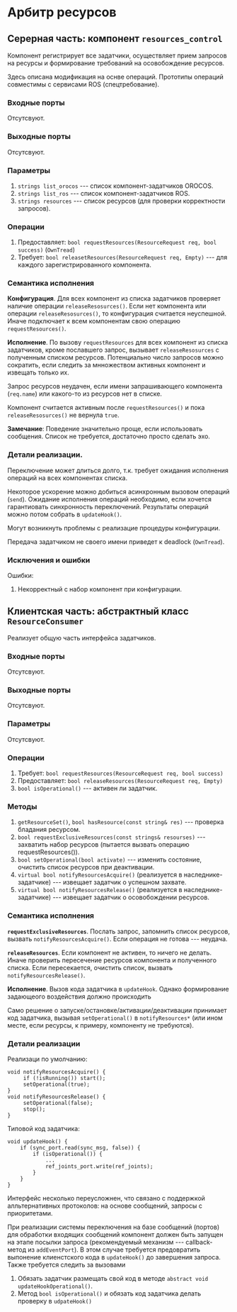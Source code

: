 Арбитр ресурсов
======================


Серерная часть: компонент `resources_control`
---------------------------------------------

Компонент регистрирует все задатчики, осуществляет прием запросов на ресурсы и формирование требований на осовобождение ресурсов.

Здесь описана модификация на оснве операций. Прототипы операций совместимы с сервисами ROS (спецтребование). 

### Входные порты

Отсутсвуют.

### Выходные порты

Отсутсвуют.

### Параметры

1. `strings list_orocos` --- список компонент-задатчиков OROCOS.
1. `strings list_ros` --- список компонент-задатчиков ROS.
1. `strings resources` --- список ресурсов (для проверки корректности запросов).

### Операции

1. Предоставляет: `bool requestResources(ResourceRequest req, bool success)` (`OwnTread`)
1. Требует: `bool releasetResources(ResourceRequest req, Empty)` --- для каждого зарегистрированного компонента.

### Семантика исполнения

**Конфигурация**. Для всех компонент из списка задатчиков проверяет  наличие операции `releaseResosurces()`.
Если нет компонента или операции `releaseResosurces()`, то конфигурация 
считается неуспешной. Иначе подключает к всем компонентам  свою операцию `requestResources()`.

**Исполнение**. По вызову `requestResources` для всех компонент из списка задатчиков, кроме пославшего запрос, 
вызывает `releaseResosurces` с полученным списком ресурсов. Потенциально число запросов можно сократить, 
если следить за мнножеством активных компонент и извещать только их.

Запрос ресурсов неудачен, если имени запрашивающего компонента (`req.name`) или какого-то из ресурсов нет в списке. 

Компонент считается активным после `requestResources()` и пока `releaseResosurces()` не вернула `true`.

**Замечание**: Поведение значительно проще, если использовать сообщения. Список не требуется, достаточно просто сделать эхо.


### Детали реализации.

Переключение может длиться долго, т.к. требует ожидания исполнения операций на всех компонентах списка.

Некоторое ускорение можно добиться асинхронным вызовом операций (`send`). 
Ожидание исполнения операций необходимо, если хочется гарантиовать синхронность переключений.
Результаты операций можно потом собрать в `updateHook()`.

Могут возникнуть проблемы с реализацие процедуры конфигурации. 

Передача задатчиком не своего имени приведет к deadlock (`OwnTread`).

### Исключения и ошибки

Ошибки:
1. Некорректный с набор компонент при конфигурации.


Клиентская часть: абстрактный класс `ResourceConsumer`
-----------------------------------------------------

Реализует общую часть интерфейса задатчиков.

### Входные порты

Отсутсвуют.

### Выходные порты

Отсутсвуют.

### Параметры

Отсутсвуют.

### Операции

1. Требует: `bool requestResources(ResourceRequest req, bool success)` 
1. Предоставляет: `bool releaseResources(ResourceRequest req, Empty)`
1. `bool isOperational()` --- активен ли задатчик.

### Методы

1. `getResourceSet()`, `bool hasResource(const string& res)` --- проверка бладания ресурсом.
2. `bool requestExclusiveResources(const strings& resourses)` --- захватить набор ресурсов (пытается вызвать операцию requestResources()).
1. `bool setOperational(bool activate)` --- изменить состояние, очистить список ресурсов при деактивации.
3. `virtual bool notifyResourcesAcquire()` (реализуется в наследнике-задатчике) --- извещает задатчик о успешном захвате.
4. `virtual bool notifyResourcesRelease()` (реализуется в наследнике-задатчике) --- извещает задатчик о осовобождении ресурсов.

### Семантика исполнения

**`requestExclusiveResources`**. Послать запрос, запомнить список ресурсов, вызвать `notifyResourcesAcquire()`. Если операция не готова --- неудача.

**`releaseResources`**. Если компонент не активен, то ничего не делать. Иначе проверить пересечение ресурсов компонента и полученного списка. Если пересекается, очистить список, вызвать `notifyResourcesRelease()`. 

**Исполнение**. Вызов кода задатчика в `updateHook`. Однако формирование задающеого воздействия должно происходить 

Cамо решение о запуске/остановке/активации/деактивации принимает код задатчика, вызывая `setOperational()` в `notifyResources*` (или ином месте, если ресурсы, к примеру, компоненту не требуются).

### Детали реализации

Реализаци по умолчанию:

    void notifyResourcesAcquire() {
         if (!isRunning()) start();
         setOperational(true);
    }
    void notifyResourcesRelease() {
         setOperational(false);
         stop();
    }

Типовой код задатчика:

    void updateHook() {
        if (sync_port.read(sync_msg, false)) {
            if (isOperational()) {
                ...
                ref_joints_port.write(ref_joints);
            }
        }
    }

Интерфейс несколько переусложнен, что связано с поддержкой алльтернативных протоколов: на основе сообщений, запросы с приоритетами.

При реализации системы переключения на базе сообщений (портов) для обработки входящих сообщений компонент должен быть запущен на этапе посылки запроса (рекомендуемый механизм --- callback-метод из `addEventPort`).
В этом случае требуется предовратить выпонение клиенстского кода в `updateHook()` до завершения запроса. Также требуется следить за вызовами 

1. Обязать задатчик размещать свой код в методе `abstract void updateHookOperational()`.
2. Метод `bool isOperational()` и обязать код задатчика делать проверку в `udpateHook()`

